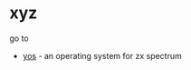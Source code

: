 # xyz

go to
 * [yos](https://github.com/tstih/xyz/tree/main/yos) - an operating system for zx spectrum